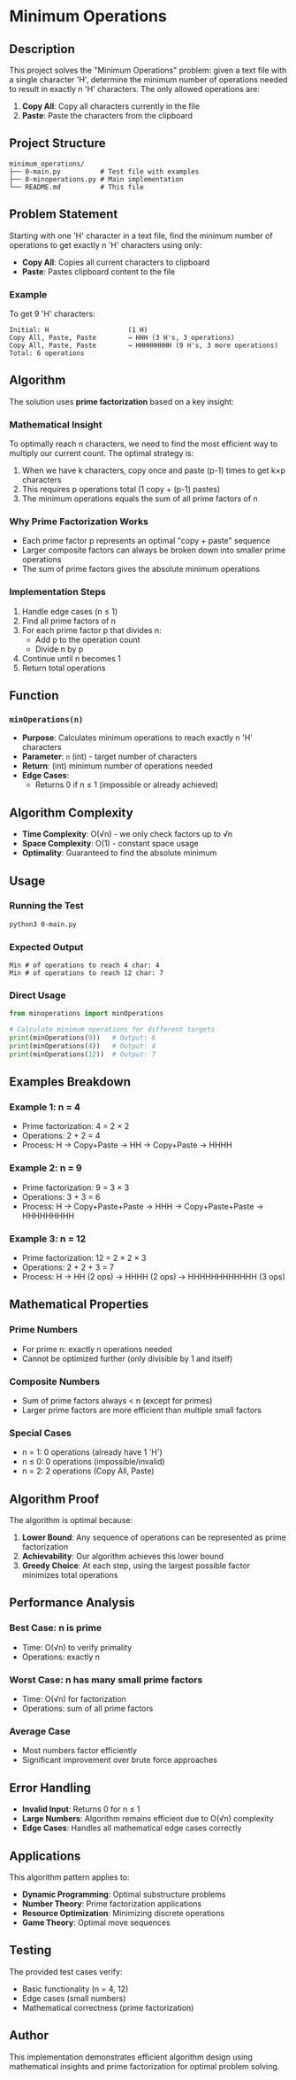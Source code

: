 # Minimum Operations

## Description
This project solves the "Minimum Operations" problem: given a text file with a single character 'H', determine the minimum number of operations needed to result in exactly n 'H' characters. The only allowed operations are:
1. **Copy All**: Copy all characters currently in the file
2. **Paste**: Paste the characters from the clipboard

## Project Structure

```
minimum_operations/
├── 0-main.py          # Test file with examples
├── 0-minoperations.py # Main implementation
└── README.md          # This file
```

## Problem Statement

Starting with one 'H' character in a text file, find the minimum number of operations to get exactly n 'H' characters using only:
- **Copy All**: Copies all current characters to clipboard
- **Paste**: Pastes clipboard content to the file

### Example
To get 9 'H' characters:
```
Initial: H                    (1 H)
Copy All, Paste, Paste        → HHH (3 H's, 3 operations)
Copy All, Paste, Paste        → HHHHHHHHH (9 H's, 3 more operations)
Total: 6 operations
```

## Algorithm

The solution uses **prime factorization** based on a key insight:

### Mathematical Insight
To optimally reach n characters, we need to find the most efficient way to multiply our current count. The optimal strategy is:
1. When we have k characters, copy once and paste (p-1) times to get k×p characters
2. This requires p operations total (1 copy + (p-1) pastes)
3. The minimum operations equals the sum of all prime factors of n

### Why Prime Factorization Works
- Each prime factor p represents an optimal "copy + paste" sequence
- Larger composite factors can always be broken down into smaller prime operations
- The sum of prime factors gives the absolute minimum operations

### Implementation Steps
1. Handle edge cases (n ≤ 1)
2. Find all prime factors of n
3. For each prime factor p that divides n:
   - Add p to the operation count
   - Divide n by p
4. Continue until n becomes 1
5. Return total operations

## Function

### `minOperations(n)`
- **Purpose**: Calculates minimum operations to reach exactly n 'H' characters
- **Parameter**: `n` (int) - target number of characters
- **Return**: (int) minimum number of operations needed
- **Edge Cases**: 
  - Returns 0 if n ≤ 1 (impossible or already achieved)

## Algorithm Complexity

- **Time Complexity**: O(√n) - we only check factors up to √n
- **Space Complexity**: O(1) - constant space usage
- **Optimality**: Guaranteed to find the absolute minimum

## Usage

### Running the Test
```bash
python3 0-main.py
```

### Expected Output
```
Min # of operations to reach 4 char: 4
Min # of operations to reach 12 char: 7
```

### Direct Usage
```python
from minoperations import minOperations

# Calculate minimum operations for different targets
print(minOperations(9))   # Output: 6
print(minOperations(4))   # Output: 4
print(minOperations(12))  # Output: 7
```

## Examples Breakdown

### Example 1: n = 4
- Prime factorization: 4 = 2 × 2
- Operations: 2 + 2 = 4
- Process: H → Copy+Paste → HH → Copy+Paste → HHHH

### Example 2: n = 9  
- Prime factorization: 9 = 3 × 3
- Operations: 3 + 3 = 6
- Process: H → Copy+Paste+Paste → HHH → Copy+Paste+Paste → HHHHHHHHH

### Example 3: n = 12
- Prime factorization: 12 = 2 × 2 × 3
- Operations: 2 + 2 + 3 = 7
- Process: H → HH (2 ops) → HHHH (2 ops) → HHHHHHHHHHHH (3 ops)

## Mathematical Properties

### Prime Numbers
- For prime n: exactly n operations needed
- Cannot be optimized further (only divisible by 1 and itself)

### Composite Numbers  
- Sum of prime factors always < n (except for primes)
- Larger prime factors are more efficient than multiple small factors

### Special Cases
- n = 1: 0 operations (already have 1 'H')
- n ≤ 0: 0 operations (impossible/invalid)
- n = 2: 2 operations (Copy All, Paste)

## Algorithm Proof

The algorithm is optimal because:

1. **Lower Bound**: Any sequence of operations can be represented as prime factorization
2. **Achievability**: Our algorithm achieves this lower bound
3. **Greedy Choice**: At each step, using the largest possible factor minimizes total operations

## Performance Analysis

### Best Case: n is prime
- Time: O(√n) to verify primality
- Operations: exactly n

### Worst Case: n has many small prime factors  
- Time: O(√n) for factorization
- Operations: sum of all prime factors

### Average Case
- Most numbers factor efficiently
- Significant improvement over brute force approaches

## Error Handling

- **Invalid Input**: Returns 0 for n ≤ 1
- **Large Numbers**: Algorithm remains efficient due to O(√n) complexity
- **Edge Cases**: Handles all mathematical edge cases correctly

## Applications

This algorithm pattern applies to:
- **Dynamic Programming**: Optimal substructure problems
- **Number Theory**: Prime factorization applications  
- **Resource Optimization**: Minimizing discrete operations
- **Game Theory**: Optimal move sequences

## Testing

The provided test cases verify:
- Basic functionality (n = 4, 12)
- Edge cases (small numbers)
- Mathematical correctness (prime factorization)

## Author

This implementation demonstrates efficient algorithm design using mathematical insights and prime factorization for optimal problem solving.
